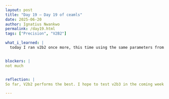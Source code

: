```yaml
---
layout: post
title: "Day 19 – Day 19 of ceamls"
date: 2025-06-20
author: Ignatius Nwankwo
permalink: /day19.html
tags: ["Precision", "V2B2"]

what_i_learned: |
  today I ran v2b2 once more, this time using the same parameters from my last successful run in order to recreate the same results, then try to improve the accuracy from there. I am simultaneously running v2b3 on the same computer. My grad mentor came in this morning and discussed how were going to prepare our weekly presentation as well as our mid-program presentation next week. Meanwhile, I organized the rest of my previous findings and worked on my presentation slide, as well as reviewed the confusion matrix and the equations associated with it to better interpret my results.


blockers: |
not much


reflection: |
So far, V2b2 performs the best. I hope to test v2b3 in the coming week and prepare for my mid summer presentation with my labmates. My lab partner showed me an easier way to save notebooks by using commands to convert them to pdf and html files. Overall this week was very productive.

---
```

